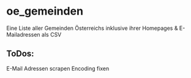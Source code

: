 # oe_gemeinden
Eine Liste aller Gemeinden Österreichs inklusive ihrer Homepages &amp; E-Mailadressen als CSV

## ToDos:
E-Mail Adressen scrapen
Encoding fixen
